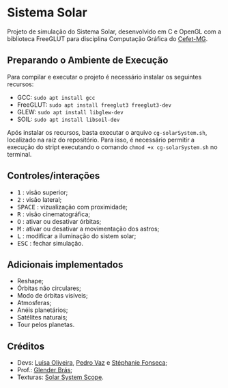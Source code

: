 # Sistema Solar
Projeto de simulação do Sistema Solar, desenvolvido em C e OpenGL com a biblioteca FreeGLUT para disciplina Computação Gráfica do [Cefet-MG](https://cefetmg.br).

## Preparando o Ambiente de Execução
Para compilar e executar o projeto é necessário instalar os seguintes recursos:
- GCC: `sudo apt install gcc`
- FreeGLUT: `sudo apt install freeglut3 freeglut3-dev`
- GLEW: `sudo apt install libglew-dev`
- SOIL: `sudo apt install libsoil-dev`

Após instalar os recursos, basta executar o arquivo `cg-solarSystem.sh`, localizado na raiz do repositório. Para isso, é necessário permitir a execução do stript executando o comando `chmod +x cg-solarSystem.sh` no terminal.

## Controles/interações
- <kbd>1</kbd> : visão superior;
- <kbd>2</kbd> : visão lateral;
- <kbd>SPACE</kbd> : vizualização com proximidade;
- <kbd>R</kbd> : visão cinematográfica;
- <kbd>O</kbd> : ativar ou desativar órbitas;
- <kbd>M</kbd> : ativar ou desativar a movimentação dos astros;
- <kbd>L</kbd> : modificar a iluminação do sistem solar;
- <kbd>ESC</kbd> : fechar simulação.

## Adicionais implementados
- Reshape;
- Órbitas não circulares;
- Modo de órbitas visíveis;
- Atmosferas;
- Anéis planetários;
- Satélites naturais;
- Tour pelos planetas.

## Créditos
- Devs: [Luísa Oliveira](https://github.com/luisaoliveira), [Pedro Vaz](https://github.com/vazConnected) e [Stéphanie Fonseca](https://github.com/steponnie);
- Prof.: [Glender Brás](https://github.com/glenderbras);
- Texturas: [Solar System Scope](https://www.solarsystemscope.com/textures/).
